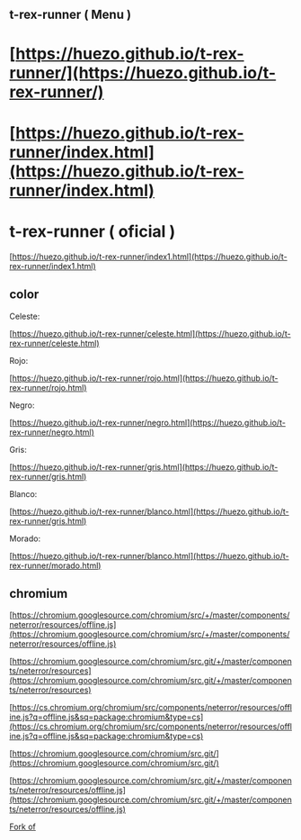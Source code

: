 
##  t-rex-runner ( Menu )


# [https://huezo.github.io/t-rex-runner/](https://huezo.github.io/t-rex-runner/)

# [https://huezo.github.io/t-rex-runner/index.html](https://huezo.github.io/t-rex-runner/index.html)

# t-rex-runner ( oficial )

 [https://huezo.github.io/t-rex-runner/index1.html](https://huezo.github.io/t-rex-runner/index1.html)

## color 

Celeste:

 [https://huezo.github.io/t-rex-runner/celeste.html](https://huezo.github.io/t-rex-runner/celeste.html)
 
 Rojo:
 

 [https://huezo.github.io/t-rex-runner/rojo.html](https://huezo.github.io/t-rex-runner/rojo.html)
 
 Negro:
 
 [https://huezo.github.io/t-rex-runner/negro.html](https://huezo.github.io/t-rex-runner/negro.html)
 
 Gris:
 
 [https://huezo.github.io/t-rex-runner/gris.html](https://huezo.github.io/t-rex-runner/gris.html)
 
Blanco:

[https://huezo.github.io/t-rex-runner/blanco.html](https://huezo.github.io/t-rex-runner/gris.html)

Morado:

[https://huezo.github.io/t-rex-runner/blanco.html](https://huezo.github.io/t-rex-runner/morado.html)


##  chromium 


[https://chromium.googlesource.com/chromium/src/+/master/components/neterror/resources/offline.js](https://chromium.googlesource.com/chromium/src/+/master/components/neterror/resources/offline.js)

[https://chromium.googlesource.com/chromium/src.git/+/master/components/neterror/resources](https://chromium.googlesource.com/chromium/src.git/+/master/components/neterror/resources)


[https://cs.chromium.org/chromium/src/components/neterror/resources/offline.js?q=offline.js&sq=package:chromium&type=cs](https://cs.chromium.org/chromium/src/components/neterror/resources/offline.js?q=offline.js&sq=package:chromium&type=cs)


[https://chromium.googlesource.com/chromium/src.git/](https://chromium.googlesource.com/chromium/src.git/)


[https://chromium.googlesource.com/chromium/src.git/+/master/components/neterror/resources/offline.js](https://chromium.googlesource.com/chromium/src.git/+/master/components/neterror/resources/offline.js)












[Fork of ](https://github.com/wayou/t-rex-runner)
